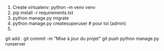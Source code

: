   1. Create virtualenv: python -m venv venv
  2. pip install -r requirements.txt
  3. python manage.py migrate
  4. python manage.py createsuperuser  # pour toi (admin)
  5.
git add .
git commit -m "Mise à jour du projet"
git push
 python manage.py runserver